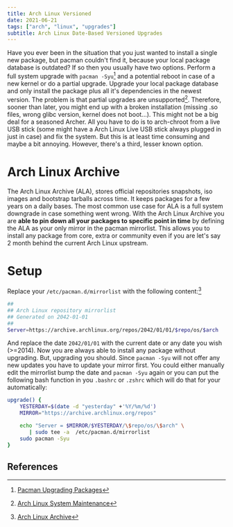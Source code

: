```yaml
---
title: Arch Linux Versioned
date: 2021-06-21
tags: ["arch", "linux", "upgrades"]
subtitle: Arch Linux Date-Based Versioned Upgrades
---
```


Have you ever been in the situation that you just wanted to install a single new package, but pacman couldn't find it, because your local package database is outdated? If so then you usually have two options. Perform a full system upgrade with `pacman -Syu`[^1] and a potential reboot in case of a new kernel or do a partial upgrade. Upgrade your local package database and only install the package plus all it's dependencies in the newest version. The problem is that partial upgrades are unsupported[^2]. Therefore, sooner than later, you might end up with a broken installation (missing .so files, wrong glibc version, kernel does not boot...). This might not be a big deal for a seasoned Archer. All you have to do is to arch-chroot from a live USB stick (some might have a Arch Linux Live USB stick always plugged in just in case) and fix the system. But this is at least time consuming and maybe a bit annoying. However, there's a third, lesser known option.

# Arch Linux Archive

The Arch Linux Archive (ALA), stores official repositories snapshots, iso images and bootstrap tarballs across time. It keeps packages for a few years on a daily bases. The most common use case for ALA is a full system downgrade in case something went wrong. With the Arch Linux Archive you are **able to pin down all your packages to specific point in time** by defining the ALA as your only mirror in the pacman mirrorlist. This allows you to install any package from core, extra or community even if you are let's say 2 month behind the current Arch Linux upstream.

# Setup

Replace your `/etc/pacman.d/mirrorlist` with the following content:[^3]

```bash
##
## Arch Linux repository mirrorlist
## Generated on 2042-01-01
##
Server=https://archive.archlinux.org/repos/2042/01/01/$repo/os/$arch
```

And replace the date `2042/01/01` with the current date or any date you wish (>=2014). Now you are always able to install any package without upgrading. But, upgrading you should. Since `pacman -Syu` will not offer any new updates you have to update your mirror first. You could either manually edit the mirrorlist bump the date and `pacman -Syu` again or you can put the following bash function in you `.bashrc` or `.zshrc` which will do that for your automatically:

```sh
upgrade() {
    YESTERDAY=$(date -d "yesterday" +'%Y/%m/%d')
    MIRROR="https://archive.archlinux.org/repos"

    echo "Server = $MIRROR/$YESTERDAY/\$repo/os/\$arch" \
       | sudo tee -a  /etc/pacman.d/mirrorlist
    sudo pacman -Syu
}
```


## References
[^1]: [Pacman Upgrading Packages](https://wiki.archlinux.org/title/Pacman#Upgrading_packages)
[^2]: [Arch Linux System Maintenance](https://wiki.archlinux.org/title/System_maintenance#Upgrading_the_system)
[^3]: [Arch Linux Archive](https://wiki.archlinux.org/title/Arch_Linux_Archive#How_to_restore_all_packages_to_a_specific_date)
